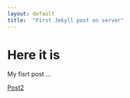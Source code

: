 ```yaml
---
layout: default
title:  "First Jekyll post on server"
---
```


# Here it is

My fisrt post ...

[Post2](2022-07-21-post2.md)
